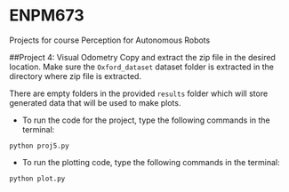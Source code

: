 # ENPM673
Projects for course Perception for Autonomous Robots
 
##Project 4: Visual Odometry
Copy and extract the zip file in the desired location. Make sure the `Oxford_dataset` dataset folder is extracted in the directory where zip file is extracted. 

There are empty folders in the provided `results` folder which will store generated data that will be used to make plots.

- To run the code for the project, type the following commands in the terminal:
```
python proj5.py
```
- To run the plotting code, type the following commands in the terminal:
```
python plot.py
```

